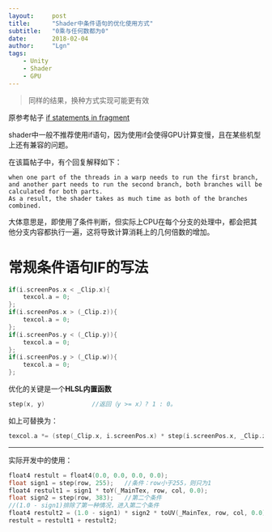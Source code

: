 ```yaml
---
layout:     post
title:      "Shader中条件语句的优化使用方式"
subtitle:   "0乘与任何数都为0"
date:       2018-02-04
author:     "Lgn"
tags:
    - Unity
    - Shader
    - GPU
---
```


> 同样的结果，换种方式实现可能更有效

原参考帖子
[if statements in fragment](https://forum.unity.com/threads/if-statements-in-fragment.179707/)

shader中一般不推荐使用if语句，因为使用if会使得GPU计算变慢，且在某些机型上还有兼容的问题。

在该篇帖子中，有个回复解释如下：
````
when one part of the threads in a warp needs to run the first branch, and another part needs to run the second branch, both branches will be calculated for both parts. 
As a result, the shader takes as much time as both of the branches combined.
````
大体意思是，即使用了条件判断，但实际上CPU在每个分支的处理中，都会把其他分支内容都执行一遍，这将导致计算消耗上的几何倍数的增加。


# 常规条件语句IF的写法

```` c
if(i.screenPos.x < _Clip.x){
    texcol.a = 0;
};
if(i.screenPos.x > (_Clip.z)){
    texcol.a = 0;
};
if(i.screenPos.y < (_Clip.y)){
    texcol.a = 0;
};
if(i.screenPos.y > (_Clip.w)){
    texcol.a = 0;
};
````

优化的关键是一个**HLSL内置函数**
```` c
step(x, y)             //返回（y >= x）? 1 : 0。
````

如上可替换为：
```` c
texcol.a *= (step(_Clip.x, i.screenPos.x) * step(i.screenPos.x, _Clip.z)) * (step(_Clip.y, i.screenPos.y) * step(i.screenPos.y, _Clip.w));
````

---

实际开发中的使用：
```` c
float4 restult = float4(0.0, 0.0, 0.0, 0.0);
float sign1 = step(row, 255);   //条件：row小于255，则只为1
float4 restult1 = sign1 * toY(_MainTex, row, col, 0.0);
float sign2 = step(row, 383);   //第二个条件
//(1.0 - sign1)排除了第一种情况，进入第二个条件
float4 restult2 = (1.0 - sign1) * sign2 * toUV(_MainTex, row, col, 0.0);    
restult = restult1 + restult2;
````